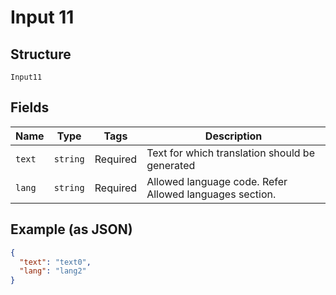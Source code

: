 
# Input 11

## Structure

`Input11`

## Fields

| Name | Type | Tags | Description |
|  --- | --- | --- | --- |
| `text` | `string` | Required | Text for which translation should be generated |
| `lang` | `string` | Required | Allowed language code. Refer Allowed languages section. |

## Example (as JSON)

```json
{
  "text": "text0",
  "lang": "lang2"
}
```

